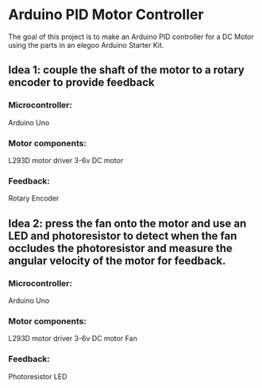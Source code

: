 # Arduino PID Motor Controller

The goal of this project is to make an Arduino PID controller for a DC Motor using the parts in an elegoo Arduino Starter Kit.

## Idea 1: couple the shaft of the motor to a rotary encoder to provide feedback
### Microcontroller:
Arduino Uno
### Motor components:
L293D motor driver
3-6v DC motor
### Feedback:
Rotary Encoder

## Idea 2: press the fan onto the motor and use an LED and photoresistor to detect when the fan occludes the photoresistor and measure the angular velocity of the motor for feedback.
### Microcontroller: 
Arduino Uno
### Motor components:
L293D motor driver
3-6v DC motor
Fan
### Feedback:
Photoresistor
LED

